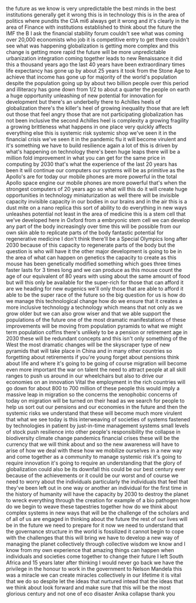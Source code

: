 
the future as we know is very
unpredictable the best minds in the best
institutions generally get it wrong this
is in technology this is in the area of
politics where pundits the CIA mi6
always get it wrong and it&#39;s clearly in
the area of Finance with institutions
established to think about the future
the IMF the B I ask the financial
stability forum couldn&#39;t see what was
coming over 20,000 economists who job it
is competitive entry to get there
couldn&#39;t see what was happening
globalization is getting more complex
and this change is getting more rapid
the future will be more unpredictable
urbanization integration coming together
leads to new Renaissance it did this a
thousand years ago the last 40 years
have been extraordinary times life
expectancy has gone up by about 25 years
it took from the Stone Age to achieve
that income has gone up for majority of
the world&#39;s population despite the
population going up by about two billion
people over this period and illiteracy
has gone down from 1/2 to about a
quarter the people on earth a huge
opportunity unleashing of new potential
for innovation for development but
there&#39;s an underbelly there to Achilles
heels of globalization there&#39;s the
killer&#39;s heel of growing inequality
those that are left out those that feel
angry those that are not participating
globalization has not been inclusive the
second Achilles heel is complexity a
growing fragility a growing brittleness
what happens in one place very quickly
affects everything else this is systemic
risk systemic shop we&#39;ve seen it in the
financial crisis we&#39;ve seen it in the
pandemic flu it will become virulent and
it&#39;s something we have to build
resilience again a lot of this is driven
by what&#39;s happening on technology
there&#39;s been huge leaps there will be a
million fold improvement in what you can
get for the same price in computing by
2030 that&#39;s what the experience of the
last 20 years has been it will continue
our computers our systems will be as
primitive as the Apollo&#39;s are for today
our mobile phones are more powerful in
the total Apollo space engine our mobile
phones are more powerful that&#39;s when the
strongest computers of 20 years ago so
what will this do it will create huge
opportunities in technology
miniaturization as well there will be
invisible capacity invisible capacity in
our bodies in our brains and in the air
this is a dust mite on a nano replica
this sort of ability to do everything in
new ways unleashes potential not least
in the area of medicine this is a stem
cell that we&#39;ve developed here in Oxford
from a embryonic stem cell we can
develop any part of the body
increasingly over time this will be
possible from our own skin able to
replicate parts of the body fantastic
potential for regenerative medicine I
don&#39;t think there&#39;ll be a Special
Olympics long after 2030 because of this
capacity to regenerate parts of the body
but the question is who will have it the
other major development is going to be
in the area of what can happen on
genetics the capacity to create as this
mouse has been genetically modified
something which goes three times faster
lasts for 3 times long and we can
produce as this mouse count the age of
our equivalent of 80 years with using
about the same amount of food but will
this only be available for the
super-rich for those that can afford it
are we heading for new eugenics we&#39;ll
only those that are able to afford it
able to be the super race of the future
so the big question for us is how do we
manage this technological change how do
we ensure that it creates a more
inclusive technology a technology which
means that not only as we grow older but
we can also grow wiser and that we able
support the populations of the future
one of the most dramatic manifestations
of these improvements will be moving
from population pyramids to what we
might term population coffins
there&#39;s unlikely to be a pension or
retirement age in 2030 these will be
redundant concepts and this isn&#39;t only
something of the West the most dramatic
changes will be the skyscraper type of
new pyramids that will take place in
China and in many other countries so
forgetting about retirements if you&#39;re
young forget about pensions think about
life and where it&#39;s going to be going of
course migration will become even more
important the war on talent the need to
attract people at all skill ranges to
push us around in our wheelchairs but
also to drive our economies on an
innovation
Vital the employment in the rich
countries will go down for about 800 to
700 million of these people this would
imply a massive leap in migration so the
concerns the xenophobic concerns of
today on migration will be turned on
their head as we search for people to
help us sort out our pensions and our
economies in the future and then the
systemic risks we understand that these
will become much more virulent that what
we see today is this interweaving of
societies of systems fastened by
technologies in patient by just-in-time
management systems small levels of stock
push resilience into other people&#39;s
responsibility the collapse in
biodiversity climate change pandemics
financial crises these will be the
currency that we will think about and so
the new awareness will have to arise of
how we deal with these how we mobilize
ourselves in a new way and come together
as a community to manage systemic risk
it&#39;s going to require innovation it&#39;s
going to require an understanding that
the glory of globalization could also be
its downfall this could be our best
century ever because of the achievements
or it could be our worst and of course
we need to worry about the individuals
particularly the individuals that feel
that they&#39;ve been left out in one way or
another an individual for the first time
in the history of humanity will have the
capacity by 2030 to destroy the planet
to wreck everything through the creation
for example of a bio pathogen how do we
begin to weave these tapestries together
how do we think about complex systems in
new ways that will be the challenge of
the scholars and of all of us are
engaged in thinking about the future
the rest of our lives will be in the
future we need to prepare for it now we
need to understand that the governance
structure in the world is fossilized it
cannot begin to cope with the challenges
that this will bring we have to develop
a new way of managing the planet
collectively through collective wisdom
we know and I know from my own
experience that amazing things can
happen when individuals and societies
come together to change their future I
left South Africa and 15 years later
after thinking I would never go back we
have the privilege in the honour to work
in the government to Nelson Mandela this
was a miracle we can create miracles
collectively in our lifetime it is vital
that we do so despite let the ideas that
nurtured intead that the ideas that we
think about look forward and make sure
that this will be the most glorious
century and not one of eco disaster
Anika collapse thank you
